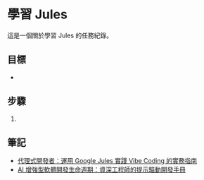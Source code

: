  # 學習 Jules

這是一個關於學習 Jules 的任務紀錄。

## 目標

* 

## 步驟

1.  

## 筆記

* [代理式開發者：運用 Google Jules 實踐 Vibe Coding 的實務指南](https://docs.google.com/document/d/1CzpR8GnW_x8skc39zHxV6YPbjGQNF7R4I5YE0pSRibk/edit?tab=t.0)
* [AI 增強型軟體開發生命週期：資深工程師的提示驅動開發手冊](https://drive.google.com/open?id=1UaLhzco3IIJSUJfyaoNa9zWnwbdJZi3H3tbJBL6vFys&usp=drive_copy)


